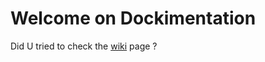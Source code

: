 # Welcome on Dockimentation
Did U tried to check the [wiki](https://github.com/sboistel/docki/wiki) page ?
